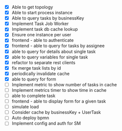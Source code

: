 - [x] Able to get topology
- [x] Able to start process instance
- [x] Able to query tasks by businessKey
- [x] Implement Task Job Worker
- [x] Implement task db cache lookup
- [x] Ensure one instance per user
- [x] frontend - able to authenticate
- [x] frontend - able to query for tasks by assignee
- [x] able to query for details about single task
- [x] able to query variables for single task
- [x] refactor to separate rest clients
- [x] fix merge task lists by id
- [x] periodically invalidate cache
- [x] able to query for form
- [ ] Implement metric to show number of tasks in cache
- [ ] Implement metrics timer to show time in cache
- [ ] able to complete task
- [ ] frontend - able to display form for a given task
- [ ] simulate load
- [ ] Consider cache by businessKey + UserTask
- [ ] Auto deploy bpmn
- [ ] Implement config and auth for SM
